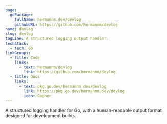 ```yaml
---
page:
  goPackage:
    fullName: hermannm.dev/devlog
    githubURL: https://github.com/hermannm/devlog
name: devlog
slug: devlog
tagLine: A structured logging output handler.
techStack:
  - tech: Go
linkGroups:
  - title: Code
    links:
      - text: hermannm/devlog
        link: https://github.com/hermannm/devlog
  - title: Docs
    links:
      - text: pkg.go.dev/hermannm.dev/devlog
        link: https://pkg.go.dev/hermannm.dev/devlog
        icon: Gopher
---
```


A structured logging handler for Go, with a human-readable output format designed for development
builds.
